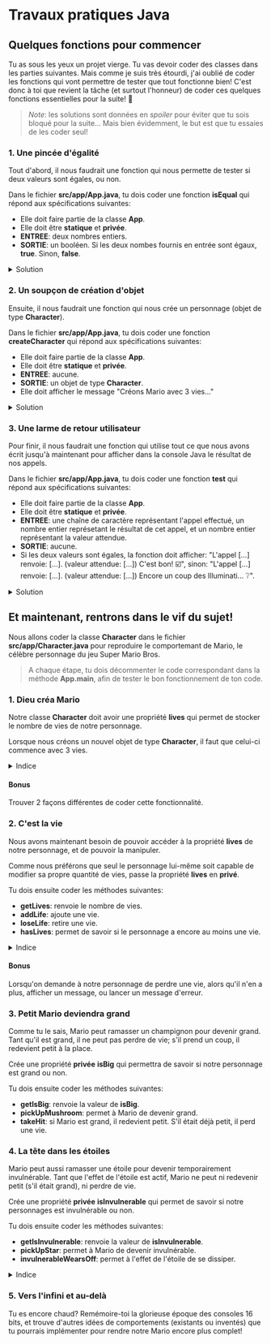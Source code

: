 # Travaux pratiques Java

## Quelques fonctions pour commencer

Tu as sous les yeux un projet vierge. Tu vas devoir coder des classes dans les parties suivantes. Mais comme je suis très étourdi, j'ai oublié de coder les fonctions qui vont permettre de tester que tout fonctionne bien! C'est donc à toi que revient la tâche (et surtout l'honneur) de coder ces quelques fonctions essentielles pour la suite! 💪

> _Note_: les solutions sont données en _spoiler_ pour éviter que tu sois bloqué pour la suite... Mais bien évidemment, le but est que tu essaies de les coder seul!

### 1. Une pincée d'égalité

Tout d'abord, il nous faudrait une fonction qui nous permette de tester si deux valeurs sont égales, ou non.

Dans le fichier **src/app/App.java**, tu dois coder une fonction **isEqual** qui répond aux spécifications suivantes:

- Elle doit faire partie de la classe **App**.
- Elle doit être **statique** et **privée**.
- **ENTREE**: deux nombres entiers.
- **SORTIE**: un booléen. Si les deux nombes fournis en entrée sont égaux, **true**. Sinon, **false**.

<details>
<summary>Solution</summary>
```java
private static boolean isEqual(Object value1, Object value2) {
    return value1 == value2;
}
```
</details>

### 2. Un soupçon de création d'objet

Ensuite, il nous faudrait une fonction qui nous crée un personnage (objet de type **Character**).

Dans le fichier **src/app/App.java**, tu dois coder une fonction **createCharacter** qui répond aux spécifications suivantes:

- Elle doit faire partie de la classe **App**.
- Elle doit être **statique** et **privée**.
- **ENTREE**: aucune.
- **SORTIE**: un objet de type **Character**.
- Elle doit afficher le message "Créons Mario avec 3 vies..."

<details>
<summary>Solution</summary>
```java
private static Character createCharacter() {
    System.out.println("Créons Mario avec 3 vies...");
    return new Character(3);
}
```
</details>

### 3. Une larme de retour utilisateur

Pour finir, il nous faudrait une fonction qui utilise tout ce que nous avons écrit jusqu'à maintenant pour afficher dans la console Java le résultat de nos appels.

Dans le fichier **src/app/App.java**, tu dois coder une fonction **test** qui répond aux spécifications suivantes:

- Elle doit faire partie de la classe **App**.
- Elle doit être **statique** et **privée**.
- **ENTREE**: une chaîne de caractère représentant l'appel effectué, un nombre entier représetant le résultat de cet appel, et un nombre entier représentant la valeur attendue.
- **SORTIE**: aucune.
- Si les deux valeurs sont égales, la fonction doit afficher: "L'appel  [...]  renvoie: [...]. (valeur attendue: [...]) C'est bon! ☑️", sinon: "L'appel  [...]  renvoie: [...]. (valeur attendue: [...])  Encore un coup des Illuminati... ❔".

<details>
<summary>Solution</summary>
```java
private static void test(String call, Object actualValue, Object expectedValue) {
    String message = "L'appel  " + call + "  renvoie: " + String.valueOf(actualValue) + ". (valeur attendue: " + expectedValue + ")  ";
    if (isEqual(actualValue, expectedValue)) {
        message += "C'est bon! ☑️";
    } else {
        message += "Encore un coup des Illuminati... ❔";
    }
    System.out.println(message);
}
```
</details>

## Et maintenant, rentrons dans le vif du sujet!

Nous allons coder la classe **Character** dans le fichier **src/app/Character.java** pour reproduire le comportemant de Mario, le célèbre personnage du jeu Super Mario Bros.

> A chaque étape, tu dois décommenter le code correspondant dans la méthode **App.main**, afin de tester le bon fonctionnement de ton code.

### 1. Dieu créa Mario

Notre classe **Character** doit avoir une propriété **lives** qui permet de stocker le nombre de vies de notre personnage.

Lorsque nous créons un nouvel objet de type **Character**, il faut que celui-ci commence avec 3 vies.

<details>
<summary>Indice</summary>
Tu peux utiliser un **constructeur** pour cela.
</details>

#### Bonus

Trouver 2 façons différentes de coder cette fonctionnalité.

### 2. C'est la vie

Nous avons maintenant besoin de pouvoir accéder à la propriété **lives** de notre personnage, et de pouvoir la manipuler.

Comme nous préférons que seul le personnage lui-même soit capable de modifier sa propre quantité de vies, passe la propriété **lives** en **privé**.

Tu dois ensuite coder les méthodes suivantes:

- **getLives**: renvoie le nombre de vies.
- **addLife**: ajoute une vie.
- **loseLife**: retire une vie.
- **hasLives**: permet de savoir si le personnage a encore au moins une vie.

<details>
<summary>Indice</summary>
Tu peux t'inspirer des tests pour déterminer le **type de retour** des fonctions.
</details>

#### Bonus

Lorsqu'on demande à notre personnage de perdre une vie, alors qu'il n'en a plus, afficher un message, ou lancer un message d'erreur.

### 3. Petit Mario deviendra grand

Comme tu le sais, Mario peut ramasser un champignon pour devenir grand. Tant qu'il est grand, il ne peut pas perdre de vie; s'il prend un coup, il redevient petit à la place.

Crée une propriété **privée** **isBig** qui permettra de savoir si notre personnage est grand ou non.

Tu dois ensuite coder les méthodes suivantes:

- **getIsBig**: renvoie la valeur de **isBig**.
- **pickUpMushroom**: permet à Mario de devenir grand.
- **takeHit**: si Mario est grand, il redevient petit. S'il était déjà petit, il perd une vie.

### 4. La tête dans les étoiles

Mario peut aussi ramasser une étoile pour devenir temporairement invulnérable. Tant que l'effet de l'étoile est actif, Mario ne peut ni redevenir petit (s'il était grand), ni perdre de vie.

Crée une propriété **privée** **isInvulnerable** qui permet de savoir si notre personnages est invulnérable ou non.

Tu dois ensuite coder les méthodes suivantes:

- **getIsInvulnerable**: renvoie la valeur de **isInvulnerable**.
- **pickUpStar**: permet à Mario de devenir invulnérable.
- **invulnerableWearsOff**: permet à l'effet de l'étoile de se dissiper.

<details>
<summary>Indice</summary>
Il faudra peut-être modifier une méthode de l'étape précédent pour obtenir le comportement attendu!
</details>

### 5. Vers l'infini et au-delà

Tu es encore chaud? Remémoire-toi la glorieuse époque des consoles 16 bits, et trouve d'autres idées de comportements (existants ou inventés) que tu pourrais implémenter pour rendre notre Mario encore plus complet!
